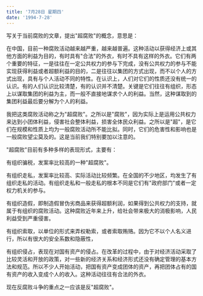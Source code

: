 ```yaml
---
title: '7月28日 星期四'
date: '1994-7-28'
---
```


写关于当前腐败的文章，提出"超腐败"的概念，意思是：

在中国，目前一种腐败活动越来越严重，越来越普遍。这种活动以获得经济上或其他方面的利益为目的，有时具有"合法"的外衣，有时不具有这样的外衣。它们有两个重要的特征，一是往往在一定公共权力的参与下完成，没有公共权力的参与不能实现获得利益或者超额利益的目的，二是往往以集团的方式出现，而不以个人的方式出现，具有与个人活动不同的特性。在认识上，人们对它们的性质还没有统一的认识。有的人们认识比较清楚，有的认识并不清楚。关键是它们往往有组织，形态上以谋取集团的利益为主，而一般不直接地谋求个人的利益。当然，这种谋取到的集团利益最后要分解为个人的利益。

我把这类腐败活动称之为"超腐败"。之所以是"腐败"，因为实际上是运用公共权力来达到小团体利益，侵害社会整体利益，损害全体民众利益。之所以是"超"，是它们在规模和性质上均为一般腐败活动所不能比拟。同时，它们的危害性和影响也是一般腐败望尘莫及的。这是当前我们特别要加以注意的。

"超腐败"目前有多种多样的表现形式，主要有：

有组织骗税，发案率比较高的一种"超腐败"。

有组织走私，发案率比较高、实际活动比较频繁。在全国的不少地区，均发生了有组织走私的活动。有组织走私和一般走私的根本不同是它们有"政府部门"或者一定权力机关的参与。

有组织造假，即制造假冒伪劣商品来获得超额利润，如果得到公共权力的支持，就属于有组织的腐败活动。这种腐败近年来上升，给社会带来极大的消极影响，人民利益受到严重侵害。

有组织索取，以单位的形式来弄权勒索，或者索取贿赂。因为它不以个人名义进行，所以有很大的安全系数和隐蔽性，

有组织侵占，表现在对国有资产的侵占。在改革的过程中，由于对经济活动采取了比较灵活和开放的政策，对一些新的经济关系和经济形式还没有确定管理的基本方法和规范。所以不少人开始活动，把国有资产变成团体的资产，再把团体占有的国有资产的收入变成个人的收入。这种活动往往有合法的外衣。

现在反腐败斗争的重点之一应该是反"超腐败"。

